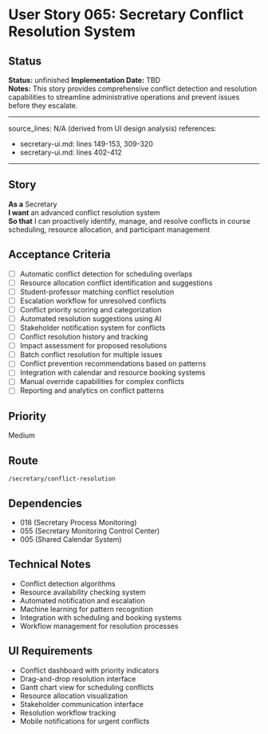 # User Story 065: Secretary Conflict Resolution System

## Status
**Status:** unfinished
**Implementation Date:** TBD  
**Notes:** This story provides comprehensive conflict detection and resolution capabilities to streamline administrative operations and prevent issues before they escalate.

---
source_lines: N/A (derived from UI design analysis)
references:
  - secretary-ui.md: lines 149-153, 309-320
  - secretary-ui.md: lines 402-412
---

## Story
**As a** Secretary  
**I want** an advanced conflict resolution system  
**So that** I can proactively identify, manage, and resolve conflicts in course scheduling, resource allocation, and participant management

## Acceptance Criteria
- [ ] Automatic conflict detection for scheduling overlaps
- [ ] Resource allocation conflict identification and suggestions
- [ ] Student-professor matching conflict resolution
- [ ] Escalation workflow for unresolved conflicts
- [ ] Conflict priority scoring and categorization
- [ ] Automated resolution suggestions using AI
- [ ] Stakeholder notification system for conflicts
- [ ] Conflict resolution history and tracking
- [ ] Impact assessment for proposed resolutions
- [ ] Batch conflict resolution for multiple issues
- [ ] Conflict prevention recommendations based on patterns
- [ ] Integration with calendar and resource booking systems
- [ ] Manual override capabilities for complex conflicts
- [ ] Reporting and analytics on conflict patterns

## Priority
Medium

## Route
`/secretary/conflict-resolution`

## Dependencies
- 018 (Secretary Process Monitoring)
- 055 (Secretary Monitoring Control Center)
- 005 (Shared Calendar System)

## Technical Notes
- Conflict detection algorithms
- Resource availability checking system
- Automated notification and escalation
- Machine learning for pattern recognition
- Integration with scheduling and booking systems
- Workflow management for resolution processes

## UI Requirements
- Conflict dashboard with priority indicators
- Drag-and-drop resolution interface
- Gantt chart view for scheduling conflicts
- Resource allocation visualization
- Stakeholder communication interface
- Resolution workflow tracking
- Mobile notifications for urgent conflicts
